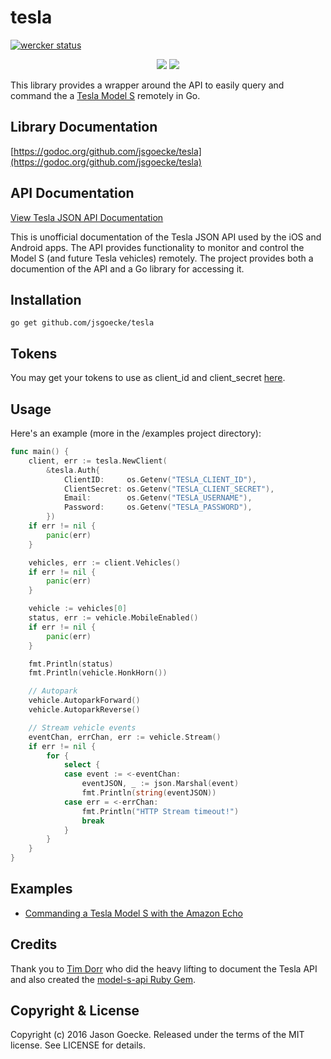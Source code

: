# tesla
[![wercker status](https://app.wercker.com/status/c8e21c53ed5763b0b58f763670753732/m "wercker status")](https://app.wercker.com/project/bykey/c8e21c53ed5763b0b58f763670753732)

<p align="center">
  <img src="https://raw.githubusercontent.com/jsgoecke/tesla/master/images/gotesla.png">
  <img src="https://raw.githubusercontent.com/jsgoecke/tesla/master/images/tesla.png">
</p>

This library provides a wrapper around the API to easily query and command the a [Tesla Model S](https://www.teslamotors.com/models) remotely in Go.

## Library Documentation

[https://godoc.org/github.com/jsgoecke/tesla](https://godoc.org/github.com/jsgoecke/tesla)

## API Documentation

[View Tesla JSON API Documentation](http://docs.timdorr.apiary.io/)

This is unofficial documentation of the Tesla JSON API used by the iOS and Android apps. The API provides functionality to monitor and control the Model S (and future Tesla vehicles) remotely. The project provides both a documention of the API and a Go library for accessing it.

## Installation

```
go get github.com/jsgoecke/tesla
```

## Tokens

You may get your tokens to use as client_id and client_secret [here](http://pastebin.com/fX6ejAHd).

## Usage

Here's an example (more in the /examples project directory):

```go
func main() {
	client, err := tesla.NewClient(
		&tesla.Auth{
			ClientID:     os.Getenv("TESLA_CLIENT_ID"),
			ClientSecret: os.Getenv("TESLA_CLIENT_SECRET"),
			Email:        os.Getenv("TESLA_USERNAME"),
			Password:     os.Getenv("TESLA_PASSWORD"),
		})
	if err != nil {
		panic(err)
	}

	vehicles, err := client.Vehicles()
	if err != nil {
		panic(err)
	}

	vehicle := vehicles[0]
	status, err := vehicle.MobileEnabled()
	if err != nil {
		panic(err)
	}

	fmt.Println(status)
	fmt.Println(vehicle.HonkHorn())

	// Autopark
	vehicle.AutoparkForward()
	vehicle.AutoparkReverse()

	// Stream vehicle events
	eventChan, errChan, err := vehicle.Stream()
	if err != nil {
		for {
			select {
			case event := <-eventChan:
				eventJSON, _ := json.Marshal(event)
				fmt.Println(string(eventJSON))
			case err = <-errChan:
				fmt.Println("HTTP Stream timeout!")
				break
			}
		}
	}
}
```

## Examples

* [Commanding a Tesla Model S with the Amazon Echo](https://medium.com/@jsgoecke/commanding-a-tesla-model-s-with-the-amazon-echo-a06f975364b8#.xoctd3yni)

## Credits

Thank you to [Tim Dorr](https://github.com/timdorr) who did the heavy lifting to document the Tesla API and also created the [model-s-api Ruby Gem](https://github.com/timdorr/model-s-api).

## Copyright & License

Copyright (c) 2016 Jason Goecke. Released under the terms of the MIT license. See LICENSE for details.
